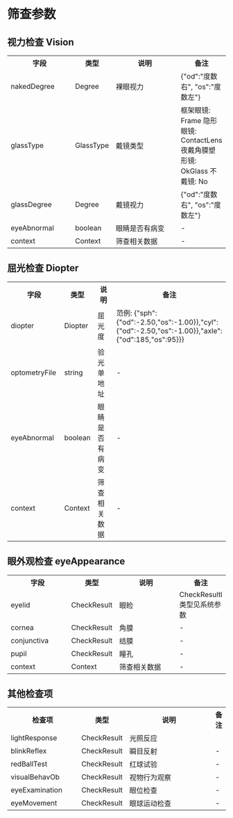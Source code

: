 # 筛查参数

## 视力检查 Vision

<table>
    <tr>
        <th style="width:150px;">字段</th>
        <th style="width:60px;">类型</th>
        <th style="width:200px;">说明</th>
        <th>备注</th>
    </tr>
    <tr>
        <td>nakedDegree</td>
        <td>Degree</td>
        <td>裸眼视力</td>
        <td>{"od":"度数右", "os":"度数左"}</td>
    </tr>
    <tr>
        <td>glassType</td>
        <td>GlassType</td>
        <td>戴镜类型</td>
        <td>框架眼镜: Frame 隐形眼镜: ContactLens 夜戴角膜塑形镜: OkGlass 不戴镜: No</td>
    </tr>
    <tr>
        <td>glassDegree</td>
        <td>Degree</td>
        <td>戴镜视力</td>
        <td>{"od":"度数右", "os":"度数左"}</td>
    </tr>
    <tr>
        <td>eyeAbnormal</td>
        <td>boolean</td>
        <td>眼睛是否有病变</td>
        <td>-</td>
    </tr>
    <tr>
        <td>context</td>
        <td>Context</td>
        <td>筛查相关数据</td>
        <td>-</td>
    </tr>
</table>

## 屈光检查 Diopter

<table>
    <tr>
        <th style="width:150px;">字段</th>
        <th style="width:60px;">类型</th>
        <th style="width:200px;">说明</th>
        <th>备注</th>
    </tr>
    <tr>
        <td>diopter</td>
        <td>Diopter</td>
        <td>屈光度</td>
        <td>范例: {"sph":{"od":-2.50,"os":-1.00}},"cyl":{"od":-2.50,"os":-1.00}},"axle":{"od":185,"os":95}}}</td>
    </tr>
    <tr>
        <td>optometryFile</td>
        <td>string</td>
        <td>验光单地址</td>
        <td>-</td>
    </tr>
    <tr>
        <td>eyeAbnormal</td>
        <td>boolean</td>
        <td>眼睛是否有病变</td>
        <td>-</td>
    </tr>
    <tr>
        <td>context</td>
        <td>Context</td>
        <td>筛查相关数据</td>
        <td>-</td>
    </tr>
   </table> 

## 眼外观检查 eyeAppearance
<table>
        <tr>
            <th style="width:150px;">字段</th>
            <th style="width:60px;">类型</th>
            <th style="width:200px;">说明</th>
            <th>备注</th>
        </tr>
        <tr>
            <td>eyelid</td>
            <td>CheckResult</td>
            <td>眼睑</td>
            <td>CheckResultl类型见系统参数</td>
        </tr>
        <tr>
            <td>cornea</td>
            <td>CheckResult</td>
            <td>角膜</td>
            <td>-</td>
        </tr>
        <tr>
            <td>conjunctiva</td>
            <td>CheckResult</td>
            <td>结膜</td>
            <td>-</td>
        </tr>
        <tr>
            <td>pupil</td>
            <td>CheckResult</td>
            <td>瞳孔</td>
            <td>-</td>
        </tr>
        <tr>
            <td>context</td>
            <td>Context</td>
            <td>筛查相关数据</td>
            <td>-</td>
        </tr>
</table>

##  其他检查项
<table>
        <tr>
            <th style="width:150px;">检查项</th>
            <th style="width:60px;">类型</th>
            <th style="width:200px;">说明</th>
            <th>备注</th>
        </tr>
        <tr>
            <td>lightResponse</td>
            <td>CheckResult</td>
            <td>光照反应</td>
            <td></td>
        </tr>
        <tr>
            <td>blinkReflex</td>
            <td>CheckResult</td>
            <td>瞬目反射</td>
            <td>-</td>
        </tr>
        <tr>
            <td>redBallTest</td>
            <td>CheckResult</td>
            <td>红球试验</td>
            <td>-</td>
        </tr>
        <tr>
            <td>visualBehavOb</td>
            <td>CheckResult</td>
            <td>视物行为观察</td>
            <td>-</td>
        </tr>
        <tr>
            <td>eyeExamination</td>
            <td>CheckResult</td>
            <td>眼位检查</td>
            <td>-</td>
        </tr>
        <tr>
            <td>eyeMovement</td>
            <td>CheckResult</td>
            <td>眼球运动检查</td>
            <td>-</td>
        </tr>
</table>